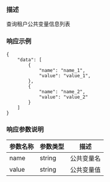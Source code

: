 ### 描述

查询租户公共变量信息列表

### 响应示例

```json5
{
    "data": [
        {
            "name": "name_1",
            "value": "value_1",
        },
        {
            "name": "name_2",
            "value": "value_2"
        }
    ]
}
```

### 响应参数说明

| 参数名称  | 参数类型   | 描述    |
|-------|--------|-------|
| name  | string | 公共变量名 |
| value | string | 公共变量值 |

